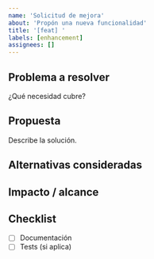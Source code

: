 ```yaml
---
name: 'Solicitud de mejora'
about: 'Propón una nueva funcionalidad'
title: '[feat] '
labels: [enhancement]
assignees: []
---
```


## Problema a resolver

¿Qué necesidad cubre?

## Propuesta

Describe la solución.

## Alternativas consideradas

## Impacto / alcance

## Checklist

- [ ] Documentación
- [ ] Tests (si aplica)
